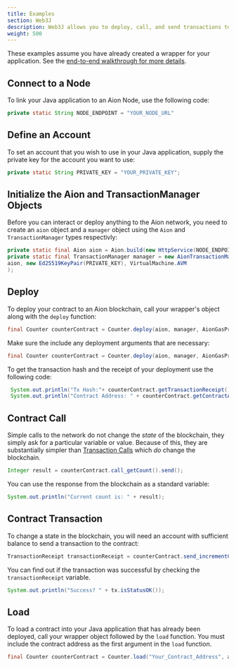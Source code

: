 ```yaml
---
title: Examples
section: Web3J
description: Web3J allows you to deploy, call, and send transactions to a contract straight from the framework itself. This article walks you through each of those workflows.
weight: 500
---
```


These examples assume you have already created a wrapper for your application. See the [end-to-end walkthrough for more details](apis-web3j-walkthrough).

## Connect to a Node

To link your Java application to an Aion Node, use the following code:

```java
private static String NODE_ENDPOINT = "YOUR_NODE_URL"
```

## Define an Account

To set an account that you wish to use in your Java application, supply the private key for the account you want to use:

```java
private static String PRIVATE_KEY = "YOUR_PRIVATE_KEY";
```

## Initialize the Aion and TransactionManager Objects

Before you can interact or deploy anything to the Aion network, you need to create an `aion` object and a `manager` object using the `Aion` and `TransactionManager` types respectivly:

```java
private static final Aion aion = Aion.build(new HttpService(NODE_ENDPOINT));
private static final TransactionManager manager = new AionTransactionManager(
aion, new Ed25519KeyPair(PRIVATE_KEY), VirtualMachine.AVM
);
```

## Deploy

To deploy your contract to an Aion blockchain, call your wrapper's object along with the `deploy` function:

```java
final Counter counterContract = Counter.deploy(aion, manager, AionGasProvider.INSTANCE, 1).send();
```

Make sure the include any deployment arguments that are necessary:

```java
final Counter counterContract = Counter.deploy(aion, manager, AionGasProvider.INSTANCE, "This is a deployment argument").send();
```

To get the transaction hash and the receipt of your deployment use the following code:

```java
 System.out.println("Tx Hash:"+ counterContract.getTransactionReceipt());
 System.out.println("Contract Address: " + counterContract.getContractAddress());
```

## Contract Call

Simple calls to the network do not change the _state_ of the blockchain, they simply ask for a particular variable or value. Because of this, they are substantially simpler than [Transaction Calls](#section-transaction) which _do_ change the blockchain.

```java
Integer result = counterContract.call_getCount().send();
```

You can use the response from the blockchain as a standard variable:

```java
System.out.println("Current count is: " + result);
```

## Contract Transaction

To change a state in the blockchain, you will need an account with sufficient balance to send a transaction to the contract:

```java
TransactionReceipt transactionReceipt = counterContract.send_incrementCounter(1).send();
```

You can find out if the transaction was successful by checking the `transactionReceipt` variable.

```java
System.out.println("Success? " + tx.isStatusOK());
```

## Load

To load a contract into your Java application that has already been deployed, call your wrapper object followed by the `load` function. You must include the contract address as the first argument in the `load` function.

```java
final Counter counterContract = Counter.load("Your_Contract_Address", aion, manager, AionGasProvider.INSTANCE);
```
